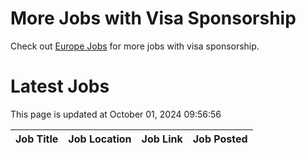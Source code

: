 # More Jobs with Visa Sponsorship

Check out [Europe Jobs](https://github.com/sureshparimi/europejobs#latest-jobs) for more jobs with visa sponsorship.

# Latest Jobs

This page is updated at October 01, 2024 09:56:56

| Job Title | Job Location | Job Link | Job Posted |
| --- | --- | --- | --- |
